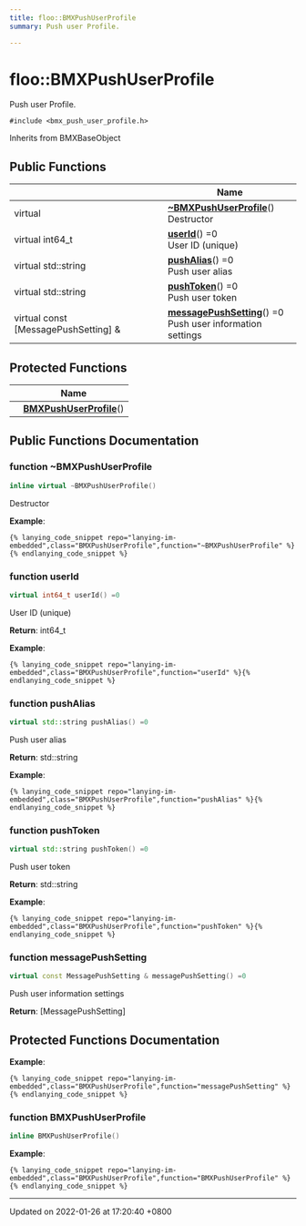 ```yaml
---
title: floo::BMXPushUserProfile
summary: Push user Profile. 

---
```


# floo::BMXPushUserProfile



Push user Profile. 


`#include <bmx_push_user_profile.h>`

Inherits from BMXBaseObject

## Public Functions

|                | Name           |
| -------------- | -------------- |
| virtual | **[~BMXPushUserProfile](classfloo_1_1_b_m_x_push_user_profile.md#function-~bmxpushuserprofile)**()<br>Destructor  |
| virtual int64_t | **[userId](classfloo_1_1_b_m_x_push_user_profile.md#function-userid)**() =0<br>User ID (unique)  |
| virtual std::string | **[pushAlias](classfloo_1_1_b_m_x_push_user_profile.md#function-pushalias)**() =0<br>Push user alias  |
| virtual std::string | **[pushToken](classfloo_1_1_b_m_x_push_user_profile.md#function-pushtoken)**() =0<br>Push user token  |
| virtual const [MessagePushSetting] & | **[messagePushSetting](classfloo_1_1_b_m_x_push_user_profile.md#function-messagepushsetting)**() =0<br>Push user information settings  |

## Protected Functions

|                | Name           |
| -------------- | -------------- |
| | **[BMXPushUserProfile](classfloo_1_1_b_m_x_push_user_profile.md#function-bmxpushuserprofile)**() |

## Public Functions Documentation

### function ~BMXPushUserProfile

```cpp
inline virtual ~BMXPushUserProfile()
```

Destructor 

**Example**:
```
{% lanying_code_snippet repo="lanying-im-embedded",class="BMXPushUserProfile",function="~BMXPushUserProfile" %}{% endlanying_code_snippet %}
```
### function userId

```cpp
virtual int64_t userId() =0
```

User ID (unique) 

**Return**: int64_t 

**Example**:
```
{% lanying_code_snippet repo="lanying-im-embedded",class="BMXPushUserProfile",function="userId" %}{% endlanying_code_snippet %}
```
### function pushAlias

```cpp
virtual std::string pushAlias() =0
```

Push user alias 

**Return**: std::string 

**Example**:
```
{% lanying_code_snippet repo="lanying-im-embedded",class="BMXPushUserProfile",function="pushAlias" %}{% endlanying_code_snippet %}
```
### function pushToken

```cpp
virtual std::string pushToken() =0
```

Push user token 

**Return**: std::string 

**Example**:
```
{% lanying_code_snippet repo="lanying-im-embedded",class="BMXPushUserProfile",function="pushToken" %}{% endlanying_code_snippet %}
```
### function messagePushSetting

```cpp
virtual const MessagePushSetting & messagePushSetting() =0
```

Push user information settings 

**Return**: [MessagePushSetting]

## Protected Functions Documentation

**Example**:
```
{% lanying_code_snippet repo="lanying-im-embedded",class="BMXPushUserProfile",function="messagePushSetting" %}{% endlanying_code_snippet %}
```
### function BMXPushUserProfile

```cpp
inline BMXPushUserProfile()
```


**Example**:
```
{% lanying_code_snippet repo="lanying-im-embedded",class="BMXPushUserProfile",function="BMXPushUserProfile" %}{% endlanying_code_snippet %}
```
-------------------------------

Updated on 2022-01-26 at 17:20:40 +0800
